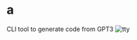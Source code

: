# a
CLI tool to generate code from GPT3
![tty](https://user-images.githubusercontent.com/6937171/221947920-9cf8ed65-9ead-490b-a3c3-e606012ee8ce.gif)
